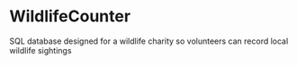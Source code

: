 # WildlifeCounter
SQL database designed for a wildlife charity so volunteers can record local wildlife sightings
